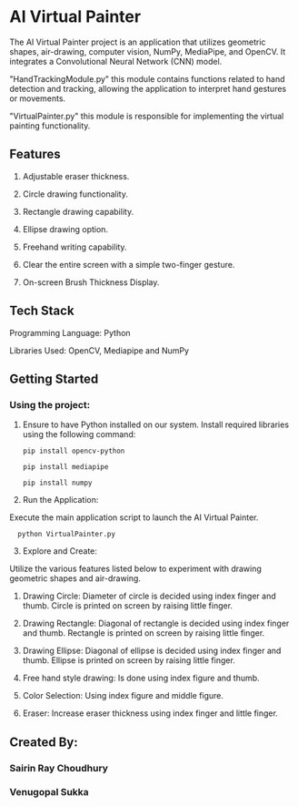 
# AI Virtual Painter

The AI Virtual Painter project is an application that utilizes geometric shapes, air-drawing, computer vision, NumPy, MediaPipe, and OpenCV. It integrates a Convolutional Neural Network (CNN) model.

"HandTrackingModule.py"  this module contains functions related to hand detection and tracking, allowing the application to interpret hand gestures or movements.

"VirtualPainter.py" this module is responsible for implementing the virtual painting functionality.

## Features

1. Adjustable eraser thickness.

2. Circle drawing functionality.

3. Rectangle drawing capability.

4. Ellipse drawing option.

5. Freehand writing capability.

6. Clear the entire screen with a simple two-finger gesture.

7. On-screen Brush Thickness Display.
   
## Tech Stack

Programming Language: Python

Libraries Used: OpenCV, Mediapipe and NumPy


## Getting Started

### Using the project:

1. Ensure to have Python installed on our system. 
Install required libraries using the following command:

      `pip install opencv-python`

      `pip install mediapipe` 

      `pip install numpy`

2. Run the Application:

Execute the main application script to launch the AI Virtual Painter.

      python VirtualPainter.py


3. Explore and Create:
   

Utilize the various features listed below to experiment with drawing geometric shapes and air-drawing.

1. Drawing Circle: Diameter of circle is decided using index finger and thumb. Circle is printed on screen by raising little finger.
   
2. Drawing Rectangle: Diagonal of rectangle is decided using index finger and thumb. Rectangle is printed on screen by raising little finger.

3. Drawing Ellipse: Diagonal of ellipse is decided using index finger and thumb. Ellipse is printed on screen by raising little finger.
   
4. Free hand style drawing: Is done using index figure and thumb.
   
5. Color Selection: Using index figure and middle figure.
   
6. Eraser: Increase eraser thickness using index finger and little finger.


## Created By:

### Sairin Ray Choudhury

### Venugopal Sukka
